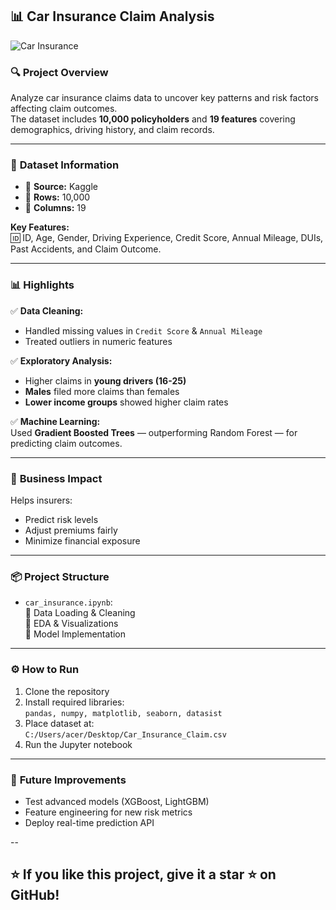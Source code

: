 
## 📊 **Car Insurance Claim Analysis**

![Car Insurance](https://carsomemy.s3.amazonaws.com/wp/car%20insurance%20flickr%20rs.jpg)

### 🔍 **Project Overview**
Analyze car insurance claims data to uncover key patterns and risk factors affecting claim outcomes.  
The dataset includes **10,000 policyholders** and **19 features** covering demographics, driving history, and claim records.

---

### 📁 **Dataset Information**
- 📌 **Source:** Kaggle  
- 📌 **Rows:** 10,000  
- 📌 **Columns:** 19  

**Key Features:**  
🆔 ID, Age, Gender, Driving Experience, Credit Score, Annual Mileage, DUIs, Past Accidents, and Claim Outcome.

---

### 📊 **Highlights**

✅ **Data Cleaning:**  
- Handled missing values in `Credit Score` & `Annual Mileage`  
- Treated outliers in numeric features  

✅ **Exploratory Analysis:**  
- Higher claims in **young drivers (16-25)**  
- **Males** filed more claims than females  
- **Lower income groups** showed higher claim rates  

✅ **Machine Learning:**  
Used **Gradient Boosted Trees** — outperforming Random Forest — for predicting claim outcomes.

---

### 🏢 **Business Impact**
Helps insurers:
- Predict risk levels  
- Adjust premiums fairly  
- Minimize financial exposure  

---

### 📦 **Project Structure**
- `car_insurance.ipynb`:  
  📌 Data Loading & Cleaning  
  📌 EDA & Visualizations  
  📌 Model Implementation  

---

### ⚙️ **How to Run**
1. Clone the repository  
2. Install required libraries:  
   `pandas, numpy, matplotlib, seaborn, datasist`  
3. Place dataset at:  
   `C:/Users/acer/Desktop/Car_Insurance_Claim.csv`  
4. Run the Jupyter notebook  

---

### 🚀 **Future Improvements**
- Test advanced models (XGBoost, LightGBM)  
- Feature engineering for new risk metrics  
- Deploy real-time prediction API  

--

## ⭐️ If you like this project, give it a star ⭐ on GitHub!
